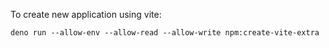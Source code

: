 To create new application using vite:
```
deno run --allow-env --allow-read --allow-write npm:create-vite-extra
```

